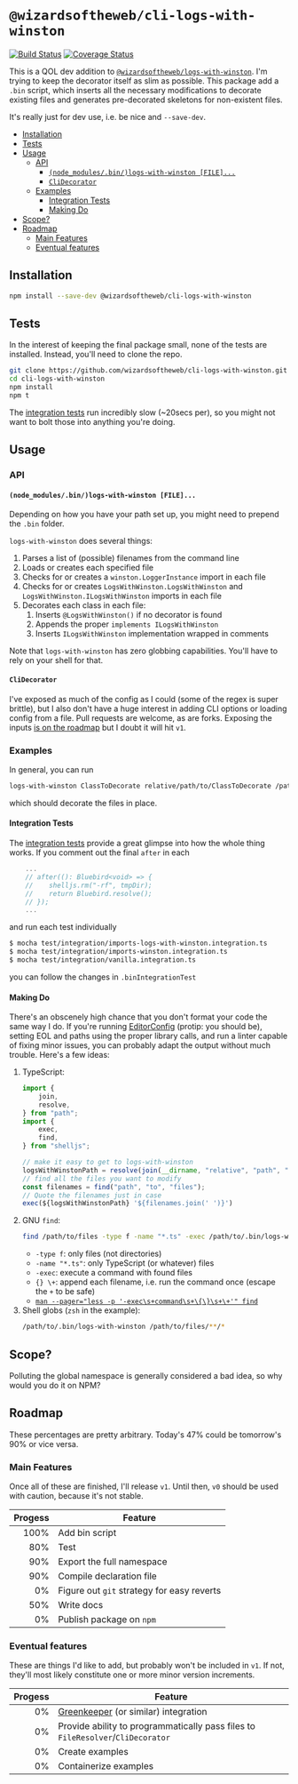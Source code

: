 # `@wizardsoftheweb/cli-logs-with-winston`

[![Build Status](https://travis-ci.org/wizardsoftheweb/cli-logs-with-winston.svg?branch=master)](https://travis-ci.org/wizardsoftheweb/cli-logs-with-winston) [![Coverage Status](https://coveralls.io/repos/github/wizardsoftheweb/cli-logs-with-winston/badge.svg?branch=master)](https://coveralls.io/github/wizardsoftheweb/cli-logs-with-winston?branch=master)

This is a QOL dev addition to [`@wizardsoftheweb/logs-with-winston`](https://www.npmjs.com/package/@wizardsoftheweb/logs-with-winston). I'm trying to keep the decorator itself as slim as possible. This package add a `.bin` script, which inserts all the necessary modifications to decorate existing files and generates pre-decorated skeletons for non-existent files.

It's really just for dev use, i.e. be nice and `--save-dev`.

<!-- MarkdownTOC -->

- [Installation](#installation)
- [Tests](#tests)
- [Usage](#usage)
    - [API](#api)
        - [`(node_modules/.bin/)logs-with-winston [FILE]...`](#nodemodulesbinlogs-with-winstonfile)
        - [`CliDecorator`](#clidecorator)
    - [Examples](#examples)
        - [Integration Tests](#integrationtests)
        - [Making Do](#makingdo)
- [Scope?](#scope)
- [Roadmap](#roadmap)
    - [Main Features](#mainfeatures)
    - [Eventual features](#eventualfeatures)

<!-- /MarkdownTOC -->


## Installation

```bash
npm install --save-dev @wizardsoftheweb/cli-logs-with-winston
```

## Tests

In the interest of keeping the final package small, none of the tests are installed. Instead, you'll need to clone the repo.
```bash
git clone https://github.com/wizardsoftheweb/cli-logs-with-winston.git
cd cli-logs-with-winston
npm install
npm t
```
The [integration tests](https://github.com/wizardsoftheweb/cli-logs-with-winston/tree/master/test/integration) run incredibly slow (~20secs per), so you might not want to bolt those into anything you're doing.

## Usage

### API

#### `(node_modules/.bin/)logs-with-winston [FILE]...`

Depending on how you have your path set up, you might need to prepend the `.bin` folder.

`logs-with-winston` does several things:
1. Parses a list of (possible) filenames from the command line
2. Loads or creates each specified file
3. Checks for or creates a `winston.LoggerInstance` import in each file
4. Checks for or creates `LogsWithWinston.LogsWithWinston` and `LogsWithWinston.ILogsWithWinston` imports in each file
5. Decorates each class in each file:
    1. Inserts `@LogsWithWinston()` if no decorator is found
    2. Appends the proper `implements ILogsWithWinston`
    3. Inserts `ILogsWithWinston` implementation wrapped in comments

Note that `logs-with-winston` has zero globbing capabilities. You'll have to rely on your shell for that.

#### `CliDecorator`

I've exposed as much of the config as I could (some of the regex is super brittle), but I also don't have a huge interest in adding CLI options or loading config from a file. Pull requests are welcome, as are forks. Exposing the inputs [is on the roadmap](#eventualfeatures) but I doubt it will hit `v1`.

### Examples

In general, you can run
```bash
logs-with-winston ClassToDecorate relative/path/to/ClassToDecorate /path/to/ClassToDecorate.ts
```
which should decorate the files in place.

#### Integration Tests

The [integration tests](https://github.com/wizardsoftheweb/cli-logs-with-winston/tree/master/test/integration) provide a great glimpse into how the whole thing works. If you comment out the final `after` in each
```typescript
    ...
    // after((): Bluebird<void> => {
    //    shelljs.rm("-rf", tmpDir);
    //    return Bluebird.resolve();
    // });
    ...
```
and run each test individually
```bash
$ mocha test/integration/imports-logs-with-winston.integration.ts
$ mocha test/integration/imports-winston.integration.ts
$ mocha test/integration/vanilla.integration.ts
```
you can follow the changes in `.binIntegrationTest`

#### Making Do

There's an obscenely high chance that you don't format your code the same way I do. If you're running [EditorConfig](http://editorconfig.org/) (protip: you should be), setting EOL and paths using the proper library calls, and run a linter capable of fixing minor issues, you can probably adapt the output without much trouble. Here's a few ideas:
1. TypeScript:
    ```typescript
    import {
        join,
        resolve,
    } from "path";
    import {
        exec,
        find,
    } from "shelljs";

    // make it easy to get to logs-with-winston
    logsWithWinstonPath = resolve(join(__dirname, "relative", "path", "to", ".bin"));
    // find all the files you want to modify
    const filenames = find("path", "to", "files");
    // Quote the filenames just in case
    exec(${logsWithWinstonPath} '${filenames.join(' ')}')
    ```
2. GNU `find`:
    ```bash
    find /path/to/files -type f -name "*.ts" -exec /path/to/.bin/logs-with-winston {} \+
    ```
    * `-type f`: only files (not directories)
    * `-name "*.ts"`: only TypeScript (or whatever) files
    * `-exec`: execute a command with found files
    * `{} \+`: append each filename, i.e. run the command once (escape the `+` to be safe)
    * [`man --pager="less -p '-exec\s+command\s+\{\}\s+\+'" find`](http://man7.org/linux/man-pages/man1/find.1.html)
3. Shell globs (`zsh` in the example):
    ```zsh
    /path/to/.bin/logs-with-winston /path/to/files/**/*
    ```

## Scope?

Polluting the global namespace is generally considered a bad idea, so why would you do it on NPM?

## Roadmap

These percentages are pretty arbitrary. Today's 47% could be tomorrow's 90% or vice versa.

### Main Features

Once all of these are finished, I'll release `v1`. Until then, `v0` should be used with caution, because it's not stable.

| Progess | Feature |
| ------: | ------- |
|    100% | Add bin script |
|     80% | Test |
|     90% | Export the full namespace |
|     90% | Compile declaration file |
|      0% | Figure out `git` strategy for easy reverts |
|     50% | Write docs |
|      0% | Publish package on `npm` |

### Eventual features

These are things I'd like to add, but probably won't be included in `v1`. If not, they'll most likely constitute one or more minor version increments.

| Progess | Feature |
| ------: | ------- |
|      0% | [Greenkeeper](https://greenkeeper.io/) (or similar) integration |
|      0% | Provide ability to programmatically pass files to `FileResolver`/`CliDecorator` |
|      0% | Create examples|
|      0% | Containerize examples|
